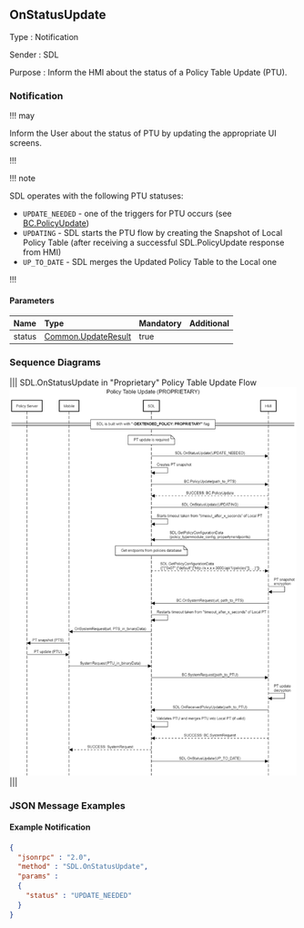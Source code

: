 ## OnStatusUpdate

Type
: Notification

Sender
: SDL

Purpose
: Inform the HMI about the status of a Policy Table Update (PTU).

### Notification

!!! may

Inform the User about the status of PTU by updating the appropriate UI screens.

!!!

!!! note

SDL operates with the following PTU statuses:
- `UPDATE_NEEDED` - one of the triggers for PTU occurs (see [BC.PolicyUpdate](../../BasicCommunication/PolicyUpdate/index.md#Request))
- `UPDATING` - SDL starts the PTU flow by creating the Snapshot of Local Policy Table (after receiving a successful SDL.PolicyUpdate response from HMI)
- `UP_TO_DATE` - SDL merges the Updated Policy Table to the Local one

!!!

#### Parameters

|Name|Type|Mandatory|Additional|
|:---|:---|:--------|:---------|
|status|[Common.UpdateResult](../../common/enums/#updateresult)|true||

### Sequence Diagrams

|||
SDL.OnStatusUpdate in "Proprietary" Policy Table Update Flow
![OnStatusUpdate](./assets/OnStatusUpdate_in_Proprietary_PTU_flow.png)
|||

### JSON Message Examples

#### Example Notification

```json
{
  "jsonrpc" : "2.0",
  "method" : "SDL.OnStatusUpdate",
  "params" :  
  {
    "status" : "UPDATE_NEEDED"
  }
}
```

